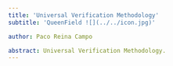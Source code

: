 ```yaml
---
title: 'Universal Verification Methodology'
subtitle: 'QueenField ![](../../icon.jpg)'

author: Paco Reina Campo

abstract: Universal Verification Methodology.
---
```

